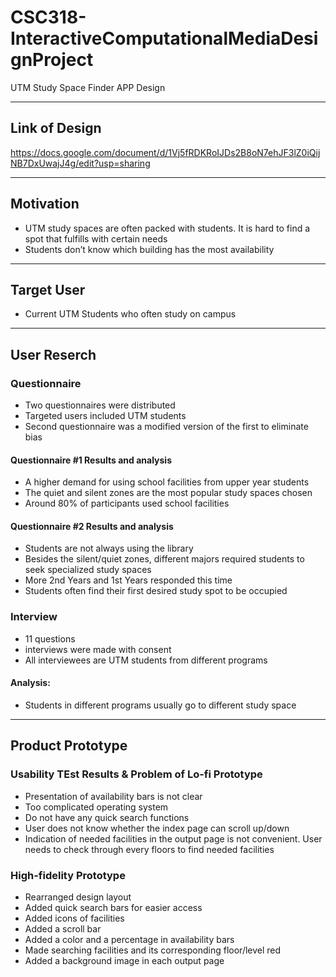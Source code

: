 # CSC318-InteractiveComputationalMediaDesignProject
UTM Study Space Finder APP Design

---

## Link of Design

https://docs.google.com/document/d/1Vj5fRDKRoIJDs2B8oN7ehJF3lZ0iQijNB7DxUwajJ4g/edit?usp=sharing


---

## Motivation

- UTM study spaces are often packed with students. It is hard to find a spot that fulfills with certain needs
- Students don’t know which building has the most availability

---

## Target User

- Current UTM Students who often study on campus

---

## User Reserch


### Questionnaire 
- Two questionnaires were distributed
- Targeted users included UTM students
- Second questionnaire was a modified version of the first to eliminate bias 

#### Questionnaire #1 Results and analysis
- A higher demand for using school facilities from upper year students
- The quiet and silent zones are the most popular study spaces chosen
- Around 80% of participants used school facilities

#### Questionnaire #2 Results and analysis

- Students are not always using the library
- Besides the silent/quiet zones, different majors required students to seek specialized study spaces
- More 2nd Years and 1st Years responded this time
- Students often find their first desired study spot to be occupied

### Interview
- 11 questions
- interviews were made with consent
- All interviewees are UTM students from different programs

#### Analysis:
- Students in different programs usually go to different study space

---

## Product Prototype

### Usability TEst Results & Problem of Lo-fi Prototype

- Presentation of availability bars is not clear
- Too complicated operating system
- Do not have any quick search functions
- User does not know whether the index page can scroll up/down
- Indication of needed facilities in the output page is not convenient. User needs to check through every floors to find needed facilities

### High-fidelity Prototype
- Rearranged design layout
- Added quick search bars for easier access
- Added icons of facilities
- Added a scroll bar
- Added a color and a percentage in availability bars
- Made searching facilities and its corresponding floor/level red
- Added a background image in each output page
